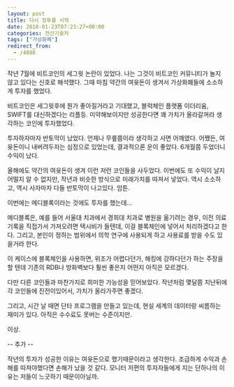 ```yaml
---
layout: post
title: 다시 장투를 시작
date: 2018-01-23T07:23:27+00:00
categories: 전산기술자
tags: ["가상화폐"]
redirect_from:
  - /4880
---
```


작년 7월에 비트코인의 세그윗 논란이 있었다. 나는 그것이 비트코인 커뮤니티가 놀지 않고 있다는 신호로 해석했다. 그때 마침 약간의 여윳돈이 생겨서 가상화폐들에 소소하게 투자를 했었다.

비트코인은 세그윗후에 뭔가 좋아질거라고 기대했고, 블럭체인 플랫폼 이더리움, SWIFT를 대신하겠다는 리플등. 미약해보이지만 성공한다면 꽤 가치가 올라갈꺼라 생각하는 코인에 투자했었다.

 

투자하자마자 반토막이 났었다. 언제나 무릎쯤이라 생각하고 사면 어깨였다. 어쨌든, 여윳돈이니 내버려두자는 심정으로 있었는데, 결과적으론 운이 좋았다. 6개월쯤 두었더니 수익이 났다.

 

올해에도 약간의 여윳돈이 생겨 이런 저런 코인들을 사두었다. 이번에도 또 수익이 날지 어떨지 알 수 없지만, 작년과 비슷한 방식으로 미래가치를 따져서 넣었다. 역시 소소하고, 역시 사자마자 다들 반토막이 나고있다. 암튼.

 

이번에는 메디블록이라는 것에도 투자를 했는데...

메디블록은, 예를 들어 서울대 치과에서 경희대 치과로 병원을 옮기려는 경우, 이전 의료기록을 직접가서 가져오려면 택시비가 들텐데, 이걸 블록체인에 넣어서 처리하겠다고 한다. 그리고, 본인이 정하는 범위에서 의학 연구에 사용되게 하고 사용료를 받을 수도 있을거라 한다.

이 케이스에 블록체인을 사용하면, 위조가 어렵다던가, 해킹에 강하다던가 하는 주장을 할 텐데 기존의 RDB나 방화벽보다 훨씬 좋은지 어떤지 아직은 모르겠다.

다만 다른 코인들과 마찬가지로 희미한 가능성을 믿어보았다. 작년처럼 몇달쯤 지난뒤에 각 코인들에 진전이있어서, 가치가 올라가주면 좋겠다.

 

그리고, 시간 날 때면 단타 프로그램을 만들고 있는데, 현실 세계의 데이터랑 씨름하는 재미가 있다. 아직은 수수료도 못버는 수준이지만.

 

이상.

 

-- 추가 --

작년의 투자가 성공한 이유는 여윳돈으로 했기때문이라고 생각한다. 조급하게 수익과 손해를 따져야했다면 손해가 났을 것 같다. 모니터 저편의 투자자들에게 지는 단하나의 이유는 저들이 느긋하기 때문이아닐까.
